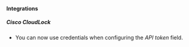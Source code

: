 
#### Integrations

##### Cisco CloudLock

- You can now use credentials when configuring the *API token* field.
